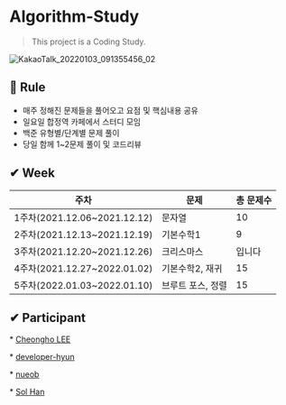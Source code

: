 # Algorithm-Study
> This project is a Coding Study.

![KakaoTalk_20220103_091355456_02](https://user-images.githubusercontent.com/79739183/147913580-09d79c39-3a76-4fac-9744-5e18950c2712.jpg)

## 🚀 Rule
 * 매주 정해진 문제들을 풀어오고 요점 및 핵심내용 공유
 * 일요일 합정역 카페에서 스터디 모임
 * 백준 유형별/단계별 문제 풀이 
 * 당일 함께 1~2문제 풀이 및 코드리뷰 

## ✔ Week
|주차|문제|총 문제수|
|------|---|---|
|1주차(2021.12.06~2021.12.12)|문자열|10|
|2주차(2021.12.13~2021.12.19)|기본수학1|9|
|3주차(2021.12.20~2021.12.26)|크리스마스|입니다|
|4주차(2021.12.27~2022.01.02)|기본수학2, 재귀|15|
|5주차(2022.01.03~2022.01.10)|브루트 포스, 정렬|15|

## ✔ Participant
<p>
  * <a href="https://github.com/CheongHo-Lee/" target="_blank">Cheongho LEE</a>
</p>
<p>
  * <a href="https://github.com/developer-hyun" target="_blank">developer-hyun</a>
</p>
<p>
  * <a href=https://github.com/nueob/" target="_blank">nueob</a>
</p>
<p>
  * <a href="https://github.com/SolHaan" target="_blank">Sol Han</a>
</p>

